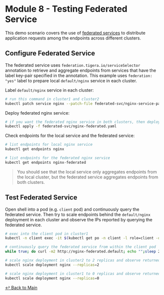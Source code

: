 # Module 8 - Testing Federated Service

This demo scenario covers the use of [federated services](https://docs.tigera.io/calico-enterprise/latest/multicluster/federation/services-controller) to distribute application requests among the endpoints across different clusters.

## Configure Federated Service

The federated service uses `federation.tigera.io/serviceSelector` annotation to retrieve and aggregate endpoints from services that have the label key-pair specified in the annotation. This example uses `federation: "yes"` label to prepare local `default/nginx` service in each cluster.

Label `default/nginx` service in each cluster:

```bash
# run this command in cluster1 and cluster2
kubectl patch service nginx --patch-file federated-svc/nginx-service-patch.yaml
```

Deploy federated nginx service:

```bash
# if you want the federated nginx service in both clusters, then deploy it to both clusters
kubectl apply -f federated-svc/nginx-federated.yaml
```

Check endpoints for the local service and the federated service:

```bash
# list endpoints for local nginx service
kubectl get endpoints nginx

# list endpoints for the federated nginx service
kubectl get endpoints nginx-federated
```

>You should see that the local service only aggregates endpoints from the local cluster, but the federated service aggregates endpoints from both clusters.

## Test Federated Service

Open shell into a pod (e.g. `client` pod) and continuously query the federated service. Then try to scale endpoints behind the `default/nginx` deployment in each cluster and observe the IPs reported by querying the federated service.

```bash
# exec into the client pod in cluster1
kubectl -n client exec -it $(kubectl get po -n client -l role=client -ojsonpath='{.items[0].metadata.name}')  -- /bin/bash

# continuously query the federated service from within the client pod
while true; do curl -m2 http://nginx-federated.default; echo "";sleep 2; done

# scale nginx deployment in cluster2 to 2 replicas and observe returned IPs
kubectl scale deployment nginx --replicas=2

# scale nginx deployment in cluster1 to 0 replicas and observe returned IPs
kubectl scale deployment nginx --replicas=0
```

[:leftwards_arrow_with_hook: Back to Main](../README.md)